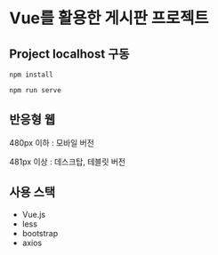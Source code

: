 # Vue를 활용한 게시판 프로젝트

## Project localhost 구동

```
npm install
```

```
npm run serve
```

## 반응형 웹

480px 이하 : 모바일 버전

481px 이상 : 데스크탑, 테블릿 버전

## 사용 스택

- Vue.js
- less
- bootstrap
- axios
